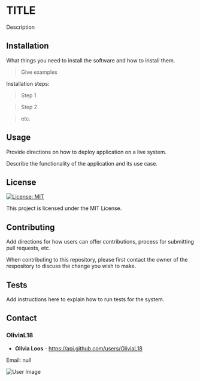 
# TITLE

Description

## Installation

What things you need to install the software and how to install them.

>Give examples

Installation steps:

>Step 1

>Step 2

>etc.

## Usage

Provide directions on how to deploy application on a live system.

Describe the functionality of the application and its use case.

## License

[![License: MIT](https://img.shields.io/badge/License-MIT-yellow.svg)](https://opensource.org/licenses/MIT)

This project is licensed under the MIT License.

## Contributing

Add directions for how users can offer contributions, process for submitting pull requests, etc.

When contributing to this repository, please first contact the owner of the respository to discuss the change you wish to make.

## Tests

Add instructions here to explain how to run tests for the system.

## Contact

### OliviaL18

* **Olivia Loos** - https://api.github.com/users/OliviaL18

Email: null

![User Image](https://avatars1.githubusercontent.com/u/55845876?v=4)

